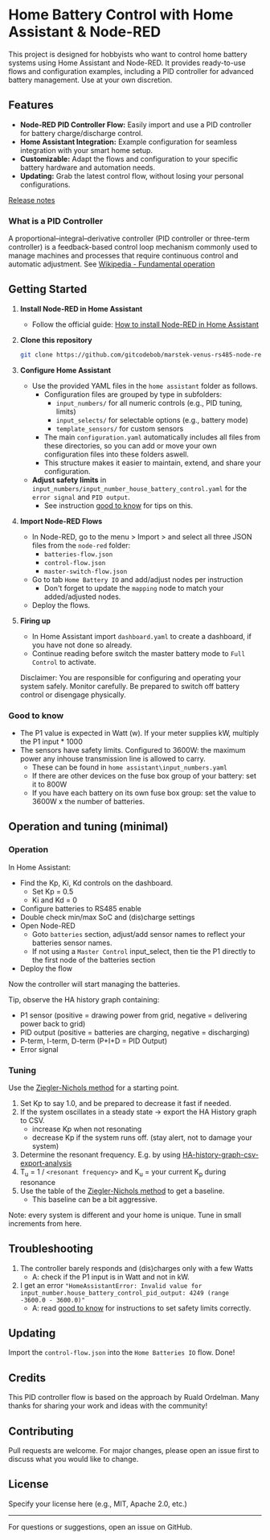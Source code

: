 # Home Battery Control with Home Assistant & Node-RED

This project is designed for hobbyists who want to control home battery systems using Home Assistant and Node-RED. It provides ready-to-use flows and configuration examples, including a PID controller for advanced battery management. Use at your own discretion.

## Features
- **Node-RED PID Controller Flow:** Easily import and use a PID controller for battery charge/discharge control.
- **Home Assistant Integration:** Example configuration for seamless integration with your smart home setup.
- **Customizable:** Adapt the flows and configuration to your specific battery hardware and automation needs.
- **Updating:** Grab the latest control flow, without losing your personal configurations.

[Release notes](RELEASE_NOTES.md)

### What is a PID Controller
A proportional–integral–derivative controller (PID controller or three-term controller) is a feedback-based control loop mechanism commonly used to manage machines and processes that require continuous control and automatic adjustment. See [Wikipedia - Fundamental operation](https://en.wikipedia.org/wiki/Proportional%E2%80%93integral%E2%80%93derivative_controller#Fundamental_operation)

## Getting Started

1. **Install Node-RED in Home Assistant**
   - Follow the official guide: [How to install Node-RED in Home Assistant](https://zachowj.github.io/node-red-contrib-home-assistant-websocket/guide/installation.html)

2. **Clone this repository**
   ```sh
   git clone https://github.com/gitcodebob/marstek-venus-rs485-node-red.git
   ```

3. **Configure Home Assistant**
   - Use the provided YAML files in the `home assistant` folder as follows.
     - Configuration files are grouped by type in subfolders:
       - `input_numbers/` for all numeric controls (e.g., PID tuning, limits)
       - `input_selects/` for selectable options (e.g., battery mode)
       - `template_sensors/` for custom sensors
     - The main `configuration.yaml` automatically includes all files from these directories, so you can add or move your own configuration files into these folders aswell.
     - This structure makes it easier to maintain, extend, and share your configuration.
   - **Adjust safety limits** in `input_numbers/input_number_house_battery_control.yaml` for the `error signal` and `PID output`.
     - See instruction [good to know](#good-to-know) for tips on this.

4. **Import Node-RED Flows**
   - In Node-RED, go to the menu > Import > and select all three JSON files from the `node-red` folder:
     - `batteries-flow.json` 
     - `control-flow.json`
     - `master-switch-flow.json`
   - Go to tab `Home Battery IO` and add/adjust nodes per instruction
      - Don't forget to update the `mapping` node to match your added/adjusted nodes.
   - Deploy the flows.

5. **Firing up**
   - In Home Assistant import `dashboard.yaml` to create a dashboard, if you have not done so already.
   - Continue reading before switch the master battery mode to `Full Control` to activate.
   
   Disclaimer: You are responsible for configuring and operating your system safely. Monitor carefully. Be prepared to switch off battery control or disengage physically. 

### Good to know
- The P1 value is expected in Watt (w). If your meter supplies kW, multiply the P1 input * 1000
- The sensors have safety limits. Configured to 3600W: the maximum power any inhouse transmission line is allowed to carry.
   - These can be found in `home assistant\input_numbers.yaml`
   - If there are other devices on the fuse box group of your battery: set it to 800W
   - If you have each battery on its own fuse box group: set the value to 3600W x the number of batteries.

## Operation and tuning (minimal)
### Operation
In Home Assistant:
   - Find the Kp, Ki, Kd controls on the dashboard.
      - Set Kp = 0.5
      - Ki and Kd = 0
   - Configure batteries to RS485 enable
   - Double check min/max SoC and (dis)charge settings
   - Open Node-RED 
      - Goto `batteries` section, adjust/add sensor names to reflect your batteries sensor names.
      - If not using a `Master Control` input_select, then tie the P1 directly to the first node of the batteries section
   - Deploy the flow

Now the controller will start managing the batteries.

Tip, observe the HA history graph containing:
   - P1 sensor (positive = drawing power from grid, negative = delivering power back to grid)
   - PID output (positive = batteries are charging, negative = discharging)
   - P-term, I-term, D-term (P+I+D = PID Output)
   - Error signal

### Tuning
Use the [Ziegler-Nichols method]((https://en.wikipedia.org/wiki/Proportional%E2%80%93integral%E2%80%93derivative_controller#Ziegler%E2%80%93Nichols_method)) for a starting point. 

1. Set Kp to say 1.0, and be prepared to decrease it fast if needed.
1. If the system oscillates in a steady state -> export the HA History graph to CSV.
    - increase Kp when not resonating
    - decrease Kp if the system runs off. (stay alert, not to damage your system)
1. Determine the resonant frequency. E.g. by using [HA-history-graph-csv-export-analysis
](https://github.com/gitcodebob/HA-history-graph-csv-export-analysis)
1. T<sub>u</sub> = 1 / `<resonant frequency>` and K<sub>u</sub> = your current K<sub>p</sub> during resonance
1. Use the table of the [Ziegler-Nichols method]((https://en.wikipedia.org/wiki/Proportional%E2%80%93integral%E2%80%93derivative_controller#Ziegler%E2%80%93Nichols_method)) to get a baseline. 
    - This baseline can be a bit aggressive.

Note: every system is different and your home is unique. Tune in small increments from here. 

## Troubleshooting
1. The controller barely responds and (dis)charges only with a few Watts
   - A: check if the P1 input is in Watt and not in kW.
1. I get an error `"HomeAssistantError: Invalid value for input_number.house_battery_control_pid_output: 4249 (range -3600.0 - 3600.0)"`
   - A: read [good to know](#good-to-know) for instructions to set safety limits correctly.

## Updating
Import the `control-flow.json` into the `Home Batteries IO` flow. Done!

## Credits
This PID controller flow is based on the approach by Ruald Ordelman. Many thanks for sharing your work and ideas with the community!

## Contributing
Pull requests are welcome. For major changes, please open an issue first to discuss what you would like to change.

## License
Specify your license here (e.g., MIT, Apache 2.0, etc.)

---
For questions or suggestions, open an issue on GitHub.
 